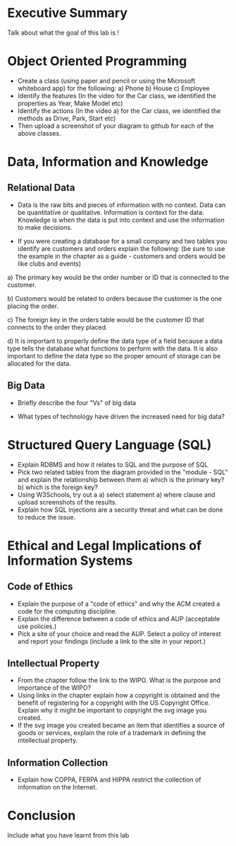 # Executive Summary
Talk about what the goal of this lab is !

# Object Oriented Programming
* Create a class (using paper and pencil or using the Microsoft whiteboard app) for the following: a) Phone b) House c) Employee
* Identify the features (In the video for the Car class, we identified the properties as Year, Make Model etc)
* Identify the actions (In the video a) for the Car class, we identified the methods as Drive, Park, Start etc)
* Then upload a screenshot of your diagram to github for each of the above classes.

# Data, Information and Knowledge
## Relational Data
* Data is the raw bits and pieces of information with no context. Data can be quantitative or qualitative. Information is context for the data. Knowledge is when the data is put into context and use the information to make decisions.

* If you were creating a database for a small company and two tables you identify are customers and orders explain the following: (be sure to use the example in the chapter as a guide - customers and orders would be like clubs and events) 

a) The primary key would be the order number or ID that is connected to the customer.

b) Customers would be related to orders because the customer is the one placing the order.

c) The foreign key in the orders table would be the customer ID that connects to the order they placed.

d) It is important to properly define the data type of a field because a data type tells the database what functions to perform with the data. It is also important to define the data type so the proper amount of storage can be allocated for the data.

## Big Data
* Briefly describe the four "Vs" of big data

* What types of technology have driven the increased need for big data?

# Structured Query Language (SQL)
* Explain RDBMS and how it relates to SQL and the purpose of SQL
* Pick two related tables from the diagram provided in the "module - SQL" and explain the relationship between them a) which is the primary key? b) which is the foreign key?
* Using W3Schools, try out a a) select statement a) where clause and upload screenshots of the results.
* Explain how SQL injections are a security threat and what can be done to reduce the issue.

# Ethical and Legal Implications of Information Systems
## Code of Ethics
* Explain the purpose of a "code of ethics" and why the ACM created a code for the computing discipline.
* Explain the difference between a code of ethics and AUP (acceptable use policies.)
* Pick a site of your choice and read the AUP. Select a policy of interest and report your findings (include a link to the site in your report.)

## Intellectual Property
* From the chapter follow the link to the WIPO. What is the purpose and importance of the WIPO?
* Using links in the chapter explain how a copyright is obtained and the benefit of registering for a copyright with the US Copyright Office. Explain why it might be important to copyright the svg image you created.
* If the svg image you created became an item that identifies a source of goods or services, explain the role of a trademark in defining the intellectual property.

## Information Collection
* Explain how COPPA, FERPA and HIPPA restrict the collection of information on the Internet.

# Conclusion
Include what you have learnt from this lab
